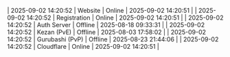 | 2025-09-02 14:20:52 | Website | Online | 2025-09-02 14:20:51 |
| 2025-09-02 14:20:52 | Registration | Online | 2025-09-02 14:20:51 |
| 2025-09-02 14:20:52 | Auth Server | Offline | 2025-08-18 09:33:31 |
| 2025-09-02 14:20:52 | Kezan (PvE) | Offline | 2025-08-03 17:58:02 |
| 2025-09-02 14:20:52 | Gurubashi (PvP) | Offline | 2025-08-23 21:44:06 |
| 2025-09-02 14:20:52 | Cloudflare | Online | 2025-09-02 14:20:51 |
